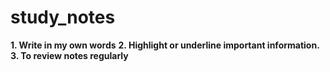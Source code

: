 # study_notes
  **1. Write in my own words**
  **2. Highlight or underline important information.**
  **3. To review notes regularly**
